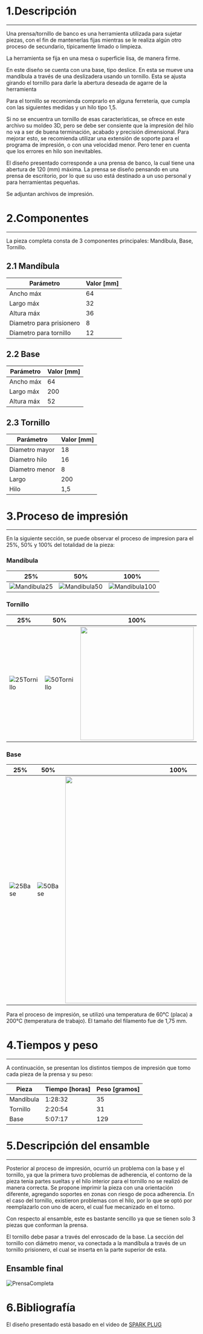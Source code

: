 # 1.Descripción
---
Una prensa/tornillo de banco es una herramienta utilizada para sujetar piezas, con el fin de mantenerlas fijas mientras se le realiza algún otro proceso de secundario, típicamente limado o limpieza.

La herramienta se fija en una mesa o superficie lisa, de manera firme.

 En este diseño se cuenta con una base, tipo deslice. En esta se mueve una mandíbula a través de una deslizadera usando un tornillo. Esta se ajusta girando el tornillo para darle la abertura deseada de agarre de la herramienta

Para el tornillo se recomienda comprarlo en alguna ferretería, que cumpla con las siguientes medidas y un hilo tipo 1,5.

Si no se encuentra un tornillo de esas características, se ofrece en este archivo su moldeo 3D, pero se debe ser consiente que la impresión del hilo no va a ser de buena terminación, acabado y precisión dimensional. Para mejorar esto, se recomienda utilizar una extensión de soporte para el programa de impresión, o con una velocidad menor. Pero tener en cuenta que los errores en hilo son inevitables.

El diseño presentado corresponde a una prensa de banco, la cual tiene una abertura de 120 (mm) máxima. La prensa se diseño pensando en una prensa de escritorio, por lo que su uso está destinado a un uso personal y para herramientas pequeñas.

Se adjuntan archivos de impresión.


# 2.Componentes
***
La pieza completa consta de 3 componentes principales: Mandíbula, Base, Tornillo.
## 2.1 Mandíbula


|Parámetro|Valor [mm]|
|---|---|
|Ancho máx|64|
|Largo máx|32|
|Altura máx|36|
|Diametro para prisionero|8|
|Diametro para tornillo|12|




## 2.2 Base


|Parámetro|Valor [mm]|
|---|---|
|Ancho máx|64|
|Largo máx|200|
|Altura máx|52|



## 2.3 Tornillo




|Parámetro|Valor [mm]|
|---|---|
|Diametro mayor|18|
|Diametro hilo|16|
|Diametro menor|8|
|Largo|200|
|Hilo|1,5|



# 3.Proceso de impresión
***
En la siguiente sección, se puede observar el proceso de impresion para el 25%, 50% y 100% del totalidad de la pieza:

### Mandíbula
|25%|50%|100%|
|---|---|---|
|![Mandibula25](https://user-images.githubusercontent.com/119521898/205370991-7fa99133-7a08-4482-933c-494db73d40a8.jpg)|![Mandibula50](https://user-images.githubusercontent.com/119521898/205371072-93e12d82-1cb6-41d1-8a88-a4547da5fca3.jpg)|![Mandibula100](https://user-images.githubusercontent.com/119521898/205371131-fd9d52ea-e8f1-4a12-8993-9d5bef6c4954.jpg)|

### Tornillo

|25%|50%|100%|
|---|---|---|
|![25Tornillo](https://user-images.githubusercontent.com/119521898/205371556-5c93916b-65c6-4fdb-a41d-7b58c30c954b.jpg)|![50Tornillo](https://user-images.githubusercontent.com/119521898/205371569-44667db8-c9cb-47d7-a93e-b065593fe4b8.jpg)|<img src="https://user-images.githubusercontent.com/119521898/205371948-c88673e5-5672-41b0-905e-55fa2cc52f4e.jpeg" width="300" />|

### Base

|25%|50%|100%|
|---|---|---|
|![25Base](https://user-images.githubusercontent.com/119521898/205372046-f85b9e1d-b745-4bc3-8c80-304aa0f6215d.jpg)|![50Base](https://user-images.githubusercontent.com/119521898/205372062-f2d13ccf-e911-4f51-a6a5-4b0cfeee4444.jpg)|<img src="https://user-images.githubusercontent.com/119521898/205372868-b07f664f-2377-4906-b4f4-7b4c2794dd5b.jpeg" width="600" />|

Para el proceso de impresión, se utilizó una temperatura de 60°C (placa) a 200°C (temperatura de trabajo). El tamaño del filamento fue de 1,75 mm.
# 4.Tiempos y peso
***

A continuación, se presentan los distintos tiempos de impresión que tomo cada pieza de la prensa y su peso:

<div align="center">

|Pieza|Tiempo [horas]|Peso [gramos]|
|---|---|---|
|Mandíbula|1:28:32|35|
|Tornillo|2:20:54|31|
|Base|5:07:17|129|

</div>

# 5.Descripción del ensamble
***

Posterior al proceso de impresión, ocurrió un problema con la base y el tornillo, ya que la primera tuvo problemas de adherencia, el contorno de la pieza tenia partes sueltas y el hilo interior para el tornillo no se realizó de manera correcta. Se propone imprimir la pieza con una orientación diferente, agregando soportes en zonas con riesgo de poca adherencia.
En el caso del tornillo, existieron problemas con el hilo, por lo que se optó por reemplazarlo con uno de acero, el cual fue mecanizado en el torno.

Con respecto al ensamble, este es bastante sencillo ya que se tienen solo 3 piezas que conforman la prensa.

El tornillo debe pasar a través del enroscado de la base. La sección del tornillo con diámetro menor, va conectada a la mandíbula a través de un tornillo prisionero, el cual se inserta en la parte superior de esta.


## Ensamble final

![PrensaCompleta](https://user-images.githubusercontent.com/119521898/205173522-6b9402c7-dcf7-4066-a390-c6054f19bedc.jpeg)

# 6.Bibliografía

El diseño presentado está basado en el video de [SPARK PLUG](https://www.youtube.com/watch?v=GEOp68Q8Ryw&ab_channel=SPARKPLUG)

